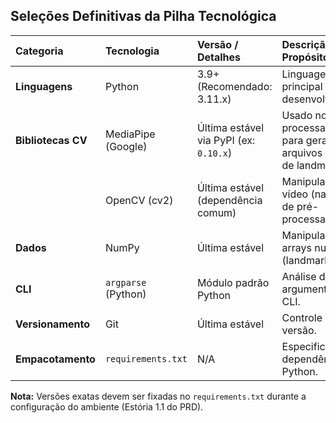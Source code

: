 ## Seleções Definitivas da Pilha Tecnológica

| Categoria          | Tecnologia          | Versão / Detalhes                      | Descrição / Propósito                                             | Justificativa (Opcional)                             |
| :----------------- | :------------------ | :------------------------------------- | :---------------------------------------------------------------- | :--------------------------------------------------- |
| **Linguagens**     | Python              | 3.9+ (Recomendado: 3.11.x)             | Linguagem principal para desenvolvimento.                         | Bibliotecas de CV/dados; familiaridade.              |
| **Bibliotecas CV** | MediaPipe (Google)  | Última estável via PyPI (ex: `0.10.x`) | Usado no pré-processamento para gerar arquivos JSON de landmarks. | Facilidade, licença Apache 2.0, desempenho para MVP. |
|                    | OpenCV (cv2)        | Última estável (dependência comum)     | Manipulação de vídeo (na etapa de pré-processamento).             | Interoperabilidade.                                  |
| **Dados**          | NumPy               | Última estável                         | Manipulação de arrays numéricos (landmarks).                      | Fundamental para dados em Python.                    |
| **CLI**            | `argparse` (Python) | Módulo padrão Python                   | Análise de argumentos da CLI.                                     | Integrado, simples para MVP.                         |
| **Versionamento**  | Git                 | Última estável                         | Controle de versão.                                               | Padrão da indústria.                                 |
| **Empacotamento**  | `requirements.txt`  | N/A                                    | Especificação de dependências Python.                             | Método padrão Python.                                |

**Nota:** Versões exatas devem ser fixadas no `requirements.txt` durante a configuração do ambiente (Estória 1.1 do PRD).
